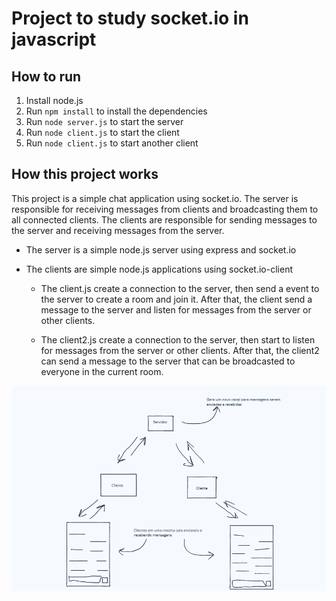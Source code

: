 # Project to study socket.io in javascript

## How to run
1. Install node.js
2. Run `npm install` to install the dependencies
3. Run `node server.js` to start the server
4. Run `node client.js` to start the client
5. Run `node client.js` to start another client

## How this project works
This project is a simple chat application using socket.io. The server is responsible for receiving messages from clients and broadcasting them to all connected clients. The clients are responsible for sending messages to the server and receiving messages from the server.

- The server is a simple node.js server using express and socket.io

- The clients are simple node.js applications using socket.io-client
  - The client.js create a connection to the server, then send a event to the server to create a room and join it. After that, the client send a message to the server and listen for messages from the server or other clients.

  - The client2.js create a connection to the server, then start to listen for messages from the server or other clients. After that, the client2 can send a message to the server that can be broadcasted to everyone in the current room.

![alt text](image.png)
